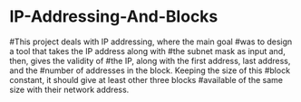 # IP-Addressing-And-Blocks
#This project deals with IP addressing, where the main goal
#was to design a tool that takes the IP address along with
#the subnet mask as input and, then, gives the validity of
#the IP, along with the first address, last address, and the
#number of addresses in the block. Keeping the size of this
#block constant, it should give at least other three blocks
#available of the same size with their network address.
